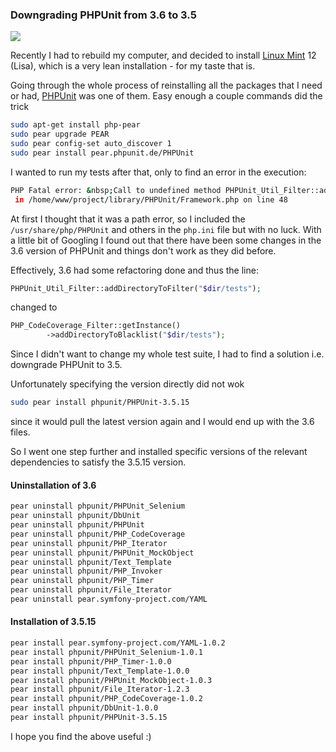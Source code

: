 ### Downgrading PHPUnit from 3.6 to 3.5

<img class="post-image" src="{{ cdnUrl }}/files/2012-01-15-phpunit.jpg" />

Recently I had to rebuild my computer, and decided to install [Linux Mint](http://www.linuxmint.com/) 12 (Lisa), which is a very lean installation - for my taste that is.

Going through the whole process of reinstalling all the packages that I need or had, [PHPUnit](http://www.phpunit.de/) was one of them. Easy enough a couple commands did the trick

```sh
sudo apt-get install php-pear
sudo pear upgrade PEAR
sudo pear config-set auto_discover 1
sudo pear install pear.phpunit.de/PHPUnit
```

I wanted to run my tests after that, only to find an error in the execution:

```sh
PHP Fatal error: &nbsp;Call to undefined method PHPUnit_Util_Filter::addFileToFilter()
 in /home/www/project/library/PHPUnit/Framework.php on line 48
```

At first I thought that it was a path error, so I included the `/usr/share/php/PHPUnit` and others in the `php.ini` file but with no luck. With a little bit of Googling I found out that there have been some changes in the 3.6 version of PHPUnit and things don't work as they did before.

Effectively, 3.6 had some refactoring done and thus the line:

```php
PHPUnit_Util_Filter::addDirectoryToFilter("$dir/tests");
```

changed to

```php
PHP_CodeCoverage_Filter::getInstance()
        ->addDirectoryToBlacklist("$dir/tests");
```

Since I didn't want to change my whole test suite, I had to find a solution i.e. downgrade PHPUnit to 3.5.

Unfortunately specifying the version directly did not wok

```sh
sudo pear install phpunit/PHPUnit-3.5.15
```

since it would pull the latest version again and I would end up with the 3.6 files.

So I went one step further and installed specific versions of the relevant dependencies to satisfy the 3.5.15 version.

#### Uninstallation of 3.6

```sh
pear uninstall phpunit/PHPUnit_Selenium
pear uninstall phpunit/DbUnit
pear uninstall phpunit/PHPUnit
pear uninstall phpunit/PHP_CodeCoverage
pear uninstall phpunit/PHP_Iterator
pear uninstall phpunit/PHPUnit_MockObject
pear uninstall phpunit/Text_Template
pear uninstall phpunit/PHP_Invoker
pear uninstall phpunit/PHP_Timer
pear uninstall phpunit/File_Iterator
pear uninstall pear.symfony-project.com/YAML
```

#### Installation of 3.5.15

```sh
pear install pear.symfony-project.com/YAML-1.0.2
pear install phpunit/PHPUnit_Selenium-1.0.1
pear install phpunit/PHP_Timer-1.0.0
pear install phpunit/Text_Template-1.0.0
pear install phpunit/PHPUnit_MockObject-1.0.3
pear install phpunit/File_Iterator-1.2.3
pear install phpunit/PHP_CodeCoverage-1.0.2
pear install phpunit/DbUnit-1.0.0
pear install phpunit/PHPUnit-3.5.15
```

I hope you find the above useful :)

